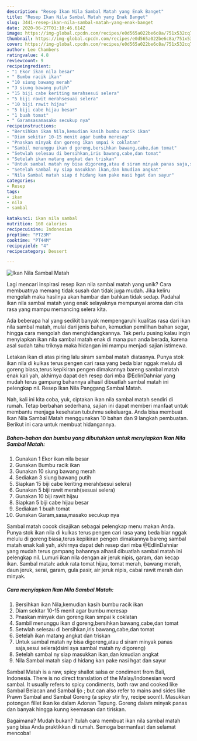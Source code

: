 ```yaml
---
description: "Resep Ikan Nila Sambal Matah yang Enak Banget"
title: "Resep Ikan Nila Sambal Matah yang Enak Banget"
slug: 3441-resep-ikan-nila-sambal-matah-yang-enak-banget
date: 2020-06-27T01:10:46.614Z
image: https://img-global.cpcdn.com/recipes/e0d565a022be6c8a/751x532cq70/ikan-nila-sambal-matah-foto-resep-utama.jpg
thumbnail: https://img-global.cpcdn.com/recipes/e0d565a022be6c8a/751x532cq70/ikan-nila-sambal-matah-foto-resep-utama.jpg
cover: https://img-global.cpcdn.com/recipes/e0d565a022be6c8a/751x532cq70/ikan-nila-sambal-matah-foto-resep-utama.jpg
author: Leo Chambers
ratingvalue: 4.8
reviewcount: 9
recipeingredient:
- "1 Ekor ikan nila besar"
- " Bumbu racik ikan"
- "10 siung bawang merah"
- "3 siung bawang putih"
- "15 biji cabe keriting merahsesui selera"
- "5 biji rawit merahsesuai selera"
- "10 biji rawit hijau"
- "5 biji cabe hijau besar"
- "1 buah tomat"
- " Garamsasamasako secukup nya"
recipeinstructions:
- "Bersihkan ikan Nila,kemudian kasih bumbu racik ikan"
- "Diam sekitar 10-15 menit agar bumbu meresap"
- "Pnaskan minyak dan goreng ikan smpai k coklatan"
- "Sambil menunggu ikan d goreng,bersihkan bawang,cabe,dan tomat"
- "Setwlah selesau di bersihkan,iris bawang,cabe,dan tomat"
- "Setelah ikan matang angkat dan triskan"
- "Untuk sambal matah ny bisa digoreng,atau d siram minyak panas saja,sesui selera(dsini sya sambal matah ny digoreng)"
- "Setelah sambal ny siap masukkan ikan,dan kmudian angkat"
- "Nila Sambal matah siap d hidang kan pake nasi hgat dan sayur"
categories:
- Resep
tags:
- ikan
- nila
- sambal

katakunci: ikan nila sambal 
nutrition: 160 calories
recipecuisine: Indonesian
preptime: "PT23M"
cooktime: "PT44M"
recipeyield: "4"
recipecategory: Dessert

---
```



![Ikan Nila Sambal Matah](https://img-global.cpcdn.com/recipes/e0d565a022be6c8a/751x532cq70/ikan-nila-sambal-matah-foto-resep-utama.jpg)

Lagi mencari inspirasi resep ikan nila sambal matah yang unik? Cara membuatnya memang tidak susah dan tidak juga mudah. Jika keliru mengolah maka hasilnya akan hambar dan bahkan tidak sedap. Padahal ikan nila sambal matah yang enak selayaknya mempunyai aroma dan cita rasa yang mampu memancing selera kita.

Ada beberapa hal yang sedikit banyak mempengaruhi kualitas rasa dari ikan nila sambal matah, mulai dari jenis bahan, kemudian pemilihan bahan segar, hingga cara mengolah dan menghidangkannya. Tak perlu pusing kalau ingin menyiapkan ikan nila sambal matah enak di mana pun anda berada, karena asal sudah tahu triknya maka hidangan ini mampu menjadi sajian istimewa.

Letakan ikan di atas piring lalu siram sambal matah diatasnya. Punya stok ikan nila di kulkas terus pengen cari rasa yang beda biar nggak melulu di goreng biasa,terus kepikiran pengen dimakannya bareng sambal matah enak kali yah, akhirnya dapat deh resep dari mba @EdlinDahniar yang mudah terus gampang bahannya alhasil dibuatlah sambal matah ini pelengkap nil. Resep Ikan Nila Panggang Sambal Matah.


Nah, kali ini kita coba, yuk, ciptakan ikan nila sambal matah sendiri di rumah. Tetap berbahan sederhana, sajian ini dapat memberi manfaat untuk membantu menjaga kesehatan tubuhmu sekeluarga. Anda bisa membuat Ikan Nila Sambal Matah menggunakan 10 bahan dan 9 langkah pembuatan. Berikut ini cara untuk membuat hidangannya.

<!--inarticleads1-->

##### Bahan-bahan dan bumbu yang dibutuhkan untuk menyiapkan Ikan Nila Sambal Matah:

1. Gunakan 1 Ekor ikan nila besar
1. Gunakan  Bumbu racik ikan
1. Gunakan 10 siung bawang merah
1. Sediakan 3 siung bawang putih
1. Siapkan 15 biji cabe keriting merah(sesui selera)
1. Gunakan 5 biji rawit merah(sesuai selera)
1. Gunakan 10 biji rawit hijau
1. Siapkan 5 biji cabe hijau besar
1. Sediakan 1 buah tomat
1. Gunakan  Garam,sasa,masako secukup nya


Sambal matah cocok disajikan sebagai pelengkap menu makan Anda. Punya stok ikan nila di kulkas terus pengen cari rasa yang beda biar nggak melulu di goreng biasa,terus kepikiran pengen dimakannya bareng sambal matah enak kali yah, akhirnya dapat deh resep dari mba @EdlinDahniar yang mudah terus gampang bahannya alhasil dibuatlah sambal matah ini pelengkap nil. Lumuri ikan nila dengan air jeruk nipis, garam, dan kecap ikan. Sambal matah: aduk rata tomat hijau, tomat merah, bawang merah, daun jeruk, serai, garam, gula pasir, air jeruk nipis, cabai rawit merah dan minyak. 

<!--inarticleads2-->

##### Cara menyiapkan Ikan Nila Sambal Matah:

1. Bersihkan ikan Nila,kemudian kasih bumbu racik ikan
1. Diam sekitar 10-15 menit agar bumbu meresap
1. Pnaskan minyak dan goreng ikan smpai k coklatan
1. Sambil menunggu ikan d goreng,bersihkan bawang,cabe,dan tomat
1. Setwlah selesau di bersihkan,iris bawang,cabe,dan tomat
1. Setelah ikan matang angkat dan triskan
1. Untuk sambal matah ny bisa digoreng,atau d siram minyak panas saja,sesui selera(dsini sya sambal matah ny digoreng)
1. Setelah sambal ny siap masukkan ikan,dan kmudian angkat
1. Nila Sambal matah siap d hidang kan pake nasi hgat dan sayur


Sambal Matah is a raw, spicy shallot salsa or condiment from Bali, Indonesia. There is no direct translation of the Malay/Indonesian word sambal. It usually refers to spicy condiments, both raw and cooked like Sambal Belacan and Sambal Ijo ; but can also refer to mains and sides like Prawn Sambal and Sambal Goreng (a spicy stir fry, recipe soon!). Masukkan potongan fillet ikan ke dalam Adonan Tepung. Goreng dalam minyak panas dan banyak hingga kunng keemasan dan tiriskan. 

Bagaimana? Mudah bukan? Itulah cara membuat ikan nila sambal matah yang bisa Anda praktikkan di rumah. Semoga bermanfaat dan selamat mencoba!
